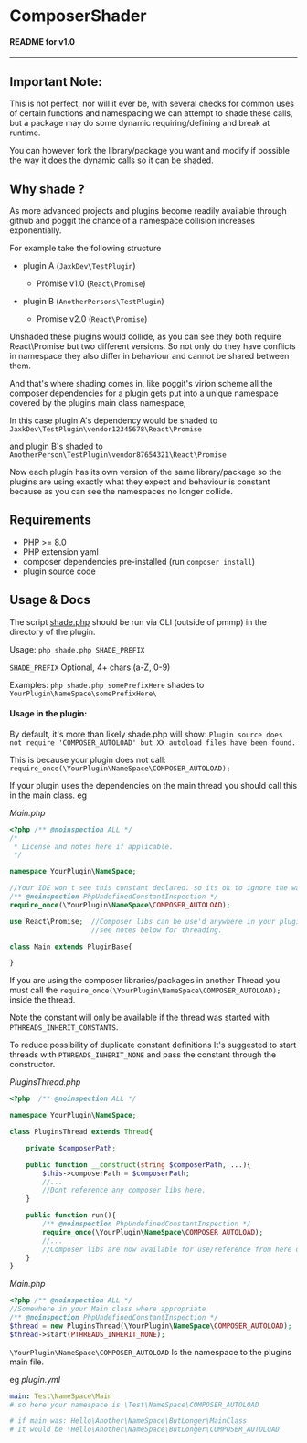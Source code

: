 # ComposerShader

#### README for v1.0

---

## Important Note:
This is not perfect, nor will it ever be,
with several checks for common uses of certain functions and namespacing we can attempt to shade these calls,
but a package may do some dynamic requiring/defining and break at runtime.

You can however fork the library/package you want and modify if possible the way it does the dynamic calls so it can be shaded.

## Why shade ?
As more advanced projects and plugins become readily available through github and poggit the chance of a namespace collision increases exponentially.

For example take the following structure

- plugin A (`JaxkDev\TestPlugin`)
  - Promise v1.0 (`React\Promise`)


- plugin B (`AnotherPersons\TestPlugin`)
  - Promise v2.0 (`React\Promise`)

Unshaded these plugins would collide, as you can see they both require React\Promise but two different versions.
So not only do they have conflicts in namespace they also differ in behaviour and cannot be shared between them.

And that's where shading comes in, like poggit's virion scheme all the composer dependencies for a plugin gets put into a unique namespace covered by the plugins main class namespace,

In this case plugin A's dependency would be shaded to `JaxkDev\TestPlugin\vendor12345678\React\Promise`

and plugin B's shaded to `AnotherPerson\TestPlugin\vendor87654321\React\Promise`

Now each plugin has its own version of the same library/package so the plugins are using exactly what they expect and behaviour is constant because
as you can see the namespaces no longer collide.

## Requirements
- PHP >= 8.0
- PHP extension yaml
- composer dependencies pre-installed (run `composer install`)
- plugin source code

## Usage & Docs

The script [shade.php](shade.php) should be run via CLI (outside of pmmp) in the directory of the plugin.

Usage: `php shade.php SHADE_PREFIX`

`SHADE_PREFIX` Optional, 4+ chars (a-Z, 0-9)

Examples:
`php shade.php somePrefixHere` shades to `YourPlugin\NameSpace\somePrefixHere\`

#### Usage in the plugin:

By default, it's more than likely shade.php will show:
`Plugin source does not require 'COMPOSER_AUTOLOAD' but XX autoload files have been found.`

This is because your plugin does not call: `require_once(\YourPlugin\NameSpace\COMPOSER_AUTOLOAD);`

If your plugin uses the dependencies on the main thread you should call this in the main class.
eg

*Main.php*

```php
<?php /** @noinspection ALL */
/*
 * License and notes here if applicable.
 */

namespace YourPlugin\NameSpace;

//Your IDE won't see this constant declared. so its ok to ignore the warning.
/** @noinspection PhpUndefinedConstantInspection */
require_once(\YourPlugin\NameSpace\COMPOSER_AUTOLOAD);

use React\Promise;  //Composer libs can be use'd anywhere in your plugin
                    //see notes below for threading.

class Main extends PluginBase{

}
```

If you are using the composer libraries/packages in another Thread you must call the `require_once(\YourPlugin\NameSpace\COMPOSER_AUTOLOAD);` inside the thread.

Note the constant will only be available if the thread was started with `PTHREADS_INHERIT_CONSTANTS`.

To reduce possibility of duplicate constant definitions It's suggested to start threads with `PTHREADS_INHERIT_NONE` and
pass the constant through the constructor.

*PluginsThread.php*
```php
<?php  /** @noinspection ALL */

namespace YourPlugin\NameSpace;

class PluginsThread extends Thread{

    private $composerPath;

    public function __construct(string $composerPath, ...){
        $this->composerPath = $composerPath;
        //...
        //Dont reference any composer libs here.
    }

    public function run(){
        /** @noinspection PhpUndefinedConstantInspection */
        require_once(\YourPlugin\NameSpace\COMPOSER_AUTOLOAD);
        //...
        //Composer libs are now available for use/reference from here onwards.
    }
}
```

*Main.php*
```php
<?php /** @noinspection ALL */
//Somewhere in your Main class where appropriate
/** @noinspection PhpUndefinedConstantInspection */
$thread = new PluginsThread(\YourPlugin\NameSpace\COMPOSER_AUTOLOAD);
$thread->start(PTHREADS_INHERIT_NONE);
```

`\YourPlugin\NameSpace\COMPOSER_AUTOLOAD` Is the namespace to the plugins main file.

eg *plugin.yml*
```yaml
main: Test\NameSpace\Main
# so here your namespace is \Test\NameSpace\COMPOSER_AUTOLOAD

# if main was: Hello\Another\NameSpace\ButLonger\MainClass
# It would be \Hello\Another\NameSpace\ButLonger\COMPOSER_AUTOLOAD
```